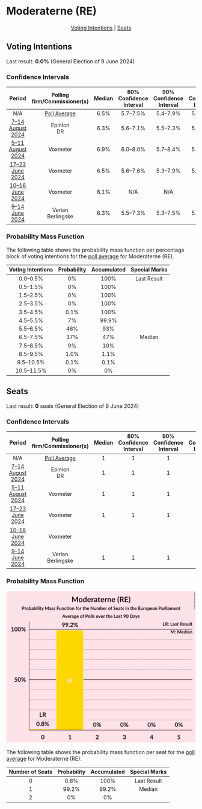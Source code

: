 # Moderaterne (RE)

<p align="center"><a href="#voting-intentions">Voting Intentions</a> | <a href="#seats">Seats</a></p>

## Voting Intentions

Last result: **0.0%** (General Election of 9 June 2024)

### Confidence Intervals

| Period     | Polling firm/Commissioner(s) | Median | 80% Confidence Interval | 90% Confidence Interval | 95% Confidence Interval | 99% Confidence Interval |
|:----------:|:----------------:|:-----------:|:-----------------------:|:-----------------------:|:-----------------------:|:-----------------------:|
| N/A | [Poll Average](average.html) | 6.5% | 5.7–7.5% | 5.4–7.9% | 5.3–8.2% | 4.9–8.8% |
| [7–14 August 2024](2024-08-14-Epinion.html) | Epinion <br> DR | 6.3% | 5.6–7.1% | 5.5–7.3% | 5.3–7.5% | 5.0–7.8% |
| [5–11 August 2024](2024-08-11-Voxmeter.html) | Voxmeter | 6.9% | 6.0–8.0% | 5.7–8.4% | 5.5–8.6% | 5.1–9.2% |
| [17–23 June 2024](2024-06-23-Voxmeter.html) | Voxmeter | 6.5% | 5.6–7.6% | 5.3–7.9% | 5.1–8.2% | 4.7–8.7% |
| [10–16 June 2024](2024-06-16-Voxmeter.html) | Voxmeter | 6.1% | N/A | N/A | N/A | N/A |
| [9–14 June 2024](2024-06-14-Verian.html) | Verian <br> Berlingske | 6.3% | 5.5–7.3% | 5.3–7.5% | 5.1–7.8% | 4.7–8.2% |

### Probability Mass Function

The following table shows the probability mass function per percentage block of voting intentions for the [poll average](average.html) for Moderaterne (RE).

| Voting Intentions | Probability | Accumulated | Special Marks |
|:-----------------:|:-----------:|:-----------:|:-------------:|
| 0.0–0.5% | 0% | 100% | Last Result |
| 0.5–1.5% | 0% | 100% |  |
| 1.5–2.5% | 0% | 100% |  |
| 2.5–3.5% | 0% | 100% |  |
| 3.5–4.5% | 0.1% | 100% |  |
| 4.5–5.5% | 7% | 99.9% |  |
| 5.5–6.5% | 46% | 93% |  |
| 6.5–7.5% | 37% | 47% | Median |
| 7.5–8.5% | 9% | 10% |  |
| 8.5–9.5% | 1.0% | 1.1% |  |
| 9.5–10.5% | 0.1% | 0.1% |  |
| 10.5–11.5% | 0% | 0% |  |


## Seats

Last result: **0** seats (General Election of 9 June 2024)

### Confidence Intervals

| Period     | Polling firm/Commissioner(s) | Median | 80% Confidence Interval | 90% Confidence Interval | 95% Confidence Interval | 99% Confidence Interval |
|:----------:|:----------------:|:------:|:-----------------------:|:-----------------------:|:-----------------------:|:-----------------------:|
| N/A | [Poll Average](average.html) | 1 | 1 | 1 | 1 | 0–1 |
| [7–14 August 2024](2024-08-14-Epinion.html) | Epinion <br> DR | 1 | 1 | 1 | 1 | 1 |
| [5–11 August 2024](2024-08-11-Voxmeter.html) | Voxmeter | 1 | 1 | 1 | 1 | 0–1 |
| [17–23 June 2024](2024-06-23-Voxmeter.html) | Voxmeter | 1 | 1 | 1 | 1 | 0–1 |
| [10–16 June 2024](2024-06-16-Voxmeter.html) | Voxmeter |  |  |  |  |  |
| [9–14 June 2024](2024-06-14-Verian.html) | Verian <br> Berlingske | 1 | 1 | 1 | 1 | 0–1 |

### Probability Mass Function

![Graph with seats probability mass function not yet produced](average-seats-pmf-moderaternere.png "Seats Probability Mass Function")

The following table shows the probability mass function per seat for the [poll average](average.html) for Moderaterne (RE).

| Number of Seats | Probability | Accumulated | Special Marks |
|:---------------:|:-----------:|:-----------:|:-------------:|
| 0 | 0.8% | 100% | Last Result |
| 1 | 99.2% | 99.2% | Median |
| 2 | 0% | 0% |  |


